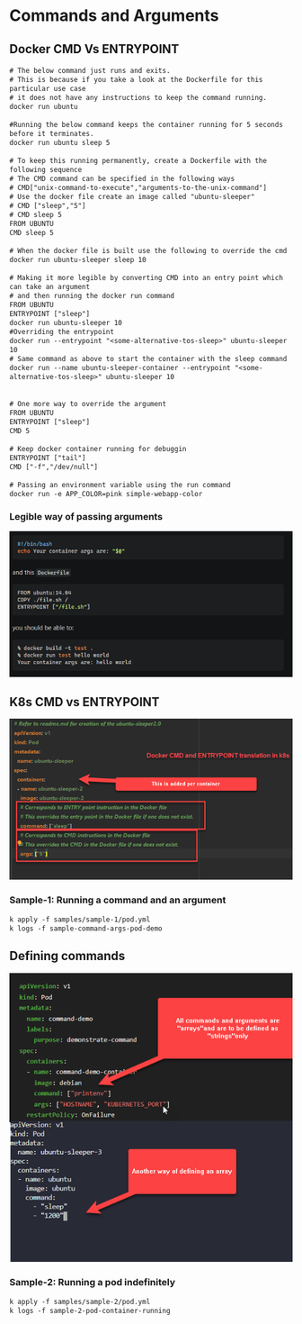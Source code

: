 # Commands and Arguments


## Docker CMD Vs ENTRYPOINT
```shell
# The below command just runs and exits. 
# This is because if you take a look at the Dockerfile for this particular use case 
# it does not have any instructions to keep the command running.
docker run ubuntu

#Running the below command keeps the container running for 5 seconds before it terminates.
docker run ubuntu sleep 5

# To keep this running permanently, create a Dockerfile with the following sequence
# The CMD command can be specified in the following ways
# CMD["unix-command-to-execute","arguments-to-the-unix-command"]
# Use the docker file create an image called "ubuntu-sleeper"
# CMD ["sleep","5"]
# CMD sleep 5
FROM UBUNTU
CMD sleep 5

# When the docker file is built use the following to override the cmd
docker run ubuntu-sleeper sleep 10

# Making it more legible by converting CMD into an entry point which can take an argument
# and then running the docker run command
FROM UBUNTU
ENTRYPOINT ["sleep"]
docker run ubuntu-sleeper 10
#Overriding the entrypoint
docker run --entrypoint "<some-alternative-tos-sleep>" ubuntu-sleeper 10
# Same command as above to start the container with the sleep command
docker run --name ubuntu-sleeper-container --entrypoint "<some-alternative-tos-sleep>" ubuntu-sleeper 10


# One more way to override the argument
FROM UBUNTU
ENTRYPOINT ["sleep"]
CMD 5

# Keep docker container running for debuggin
ENTRYPOINT ["tail"]
CMD ["-f","/dev/null"]

# Passing an environment variable using the run command
docker run -e APP_COLOR=pink simple-webapp-color

```

### Legible way of passing arguments
![Alt Basics](./docs/images/docker-commands.png)

## K8s CMD vs ENTRYPOINT

![Alt Basics](./docs/images/docker-cmd-entrypoint-translation-in-k8s.png)

### Sample-1: Running a command and an argument

```shell
k apply -f samples/sample-1/pod.yml
k logs -f sample-command-args-pod-demo
```
## Defining commands
![Alt Basics](./docs/images/defining-commands-args.png)

### Sample-2: Running a pod indefinitely

```shell
k apply -f samples/sample-2/pod.yml
k logs -f sample-2-pod-container-running
```
